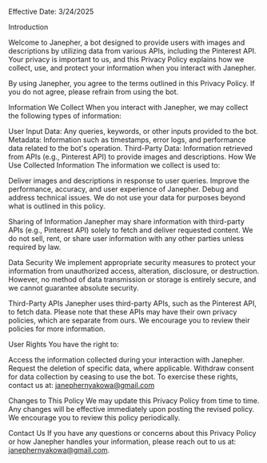 Effective Date: 3/24/2025

Introduction

Welcome to Janepher, a bot designed to provide users with images and descriptions by utilizing data from various APIs, including the Pinterest API. Your privacy is important to us, and this Privacy Policy explains how we collect, use, and protect your information when you interact with Janepher.

By using Janepher, you agree to the terms outlined in this Privacy Policy. If you do not agree, please refrain from using the bot.

Information We Collect
When you interact with Janepher, we may collect the following types of information:

User Input Data: Any queries, keywords, or other inputs provided to the bot.
Metadata: Information such as timestamps, error logs, and performance data related to the bot's operation.
Third-Party Data: Information retrieved from APIs (e.g., Pinterest API) to provide images and descriptions.
How We Use Collected Information
The information we collect is used to:

Deliver images and descriptions in response to user queries.
Improve the performance, accuracy, and user experience of Janepher.
Debug and address technical issues.
We do not use your data for purposes beyond what is outlined in this policy.

Sharing of Information
Janepher may share information with third-party APIs (e.g., Pinterest API) solely to fetch and deliver requested content. We do not sell, rent, or share user information with any other parties unless required by law.

Data Security
We implement appropriate security measures to protect your information from unauthorized access, alteration, disclosure, or destruction. However, no method of data transmission or storage is entirely secure, and we cannot guarantee absolute security.

Third-Party APIs
Janepher uses third-party APIs, such as the Pinterest API, to fetch data. Please note that these APIs may have their own privacy policies, which are separate from ours. We encourage you to review their policies for more information.

User Rights
You have the right to:

Access the information collected during your interaction with Janepher.
Request the deletion of specific data, where applicable.
Withdraw consent for data collection by ceasing to use the bot.
To exercise these rights, contact us at: janephernyakowa@gmail.com

Changes to This Policy
We may update this Privacy Policy from time to time. Any changes will be effective immediately upon posting the revised policy. We encourage you to review this policy periodically.

Contact Us
If you have any questions or concerns about this Privacy Policy or how Janepher handles your information, please reach out to us at: janephernyakowa@gmail.com.
